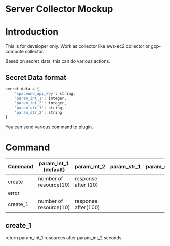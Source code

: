 # Server Collector Mockup

# Introduction

This is for developer only.
Work as collector like aws-ec2 collector or gcp-compute collector.

Based on secret_data, this can do various actions.

## Secret Data format

~~~python
secret_data = {
	'spaceone_api_key': string,
	'param_int_1': integer,
	'param_int_2': integer,
	'param_str_1': string,
	'param_str_2': string
}
~~~

You can send various command to plugin.

# Command

| Command	| param_int_1  (default)	| param_int_2 		| param_str_1 	| param_str_2 	|
| ------- 	| -------     			| ------      		| -----       	| ------      	|
| create  	| number of resource(10)  	| response after (10) 	|             	|             	|
| error   	|                             	|                       |             	|             	|
| create_1	| number of resource(10)	| response after(100)	|		|		|


## create_1

return param_int_1 resources after param_int_2 seconds
